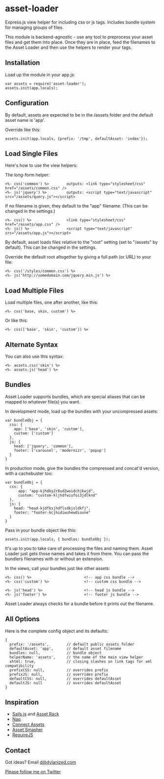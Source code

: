 asset-loader
========

Express.js view helper for including css or js tags. Includes bundle system for managing groups of files.

This module is backend-agnostic - use any tool to preprocess your asset files and get them into place. Once they are in place, feed the filenames to the Asset Loader and then use the helpers to render your tags.

Installation
---

Load up the module in your app.js:

    var assets = require('asset-loader');
    assets.init(app.locals);


Configuration
---

By default, assets are expected to be in the /assets folder and the default asset name is 'app'.

Override like this:

    assets.init(app.locals, {prefix: '/tmp', defaultAsset: 'index'});
    

Load Single Files
---

Here's how to use the view helpers:

The long-form helper:

    <%- css('common') %>		outputs: <link type="stylesheet/css" href="/assets/common.css" />    
	<%- js('jquery') %>			outputs: <script type="text/javascript" src="/assets/query.js"></script>
        	
If no filename is given, they default to the "app" filename. (This can be changed in the settings.)

    <%- css() %>				<link type="stylesheet/css" href="/assets/app.css" />    		
    <%- js() %>					<script type="text/javascript" src="/assets/app.js"></script>
        
By default, asset loads files relative to the "root" setting (set to "/assets" by default). This can be changed in the settings.

Override the default root altogether by giving a full path (or URL) to your file:

    <%- css('/styles/common.css') %>
    <%- js('http://somedomain.com/jquery.min.js') %>


Load Multiple Files
---

Load multiple files, one after another, like this:

    <%- css('base, skin, custom') %>
    
Or like this:    
    
    <%- css(['base', 'skin', 'custom']) %>
    
Alternate Syntax
---

You can also use this syntax:

    <%- assets.css('skin') %>          
    <%- assets.js('head') %>          

Bundles
---

Asset Loader supports bundles, which are special aliases that can be mapped to whatever file(s) you want.

In development mode, load up the bundles with your uncompressed assets:

    var bundleObj = {
      css: {
        app: ['base', 'skin', 'custom'],
        custom: ['custom']
      },  
      js: {
        head: ['jquery', 'common'], 
        footer: ['carousel', 'modernizr', 'popup']
      }
    }
  
In production mode, give the bundles the compressed and concat'd version, with a cachebuster too:

    var bundleObj = {
      css: {
    	  app: "app-kjhdky2r8ud2woidchjkwjd",
    	  custom: "custom-kljhdfwiufoi3jdlknd"
      },  
      js: {
        head: "head-kjdfksjhdflsdkjsldkfj", 
        footer: "footer-kcjhidiwuhewdioune"
      }
    }
     
Pass in your bundle object like this:

    assets.init(app.locals, { bundles: bundleObj });	
	
It's up to you to take care of processing the files and naming them. Asset Loader just gets those names and takes it from there. You can pass the bundlers filenames with or without an extension.      

In the views, call your bundles just like other assets:

    <%- css() %>						<!-- app css bundle -->
    <%- css('custom') %>				<!-- custom css bundle -->
    	
    <%- js('head') %>					<!-- head js bundle -->
    <%- js('footer') %>					<!-- footer js bundle -->
        
Asset Loader always checks for a bundle before it prints out the filename.    


All Options
---

Here is the complete config object and its defaults:

    {
      prefix: '/assets',		// default public assets folder
	  defaultAsset: 'app',		// default asset filename
      bundles: null,			// bundle object
      helperName: 'assets',		// the name of the main view helper
      xhtml: true,				// closing slashes on link tags for xml compatibility
      prefixCSS: null,			// overrides prefix
      prefixJS: null,			// overrides prefix
      defaultCSS: null,			// overrides defaultAsset
      defaultJS: null			// overrides defaultAsset
    }  

                      
Inspiration
---

- [Sails.js](http://sails.js) and [Asset Rack](https://github.com/techpines/asset-rack)
- [Nap](https://github.com/craigspaeth/nap)
- [Connect Assets](https://github.com/adunkman/connect-assets)
- [Asset Smasher](https://github.com/jriecken/asset-smasher)
- [RequireJS](http://requirejs.org/)


Contact
---

Got ideas? Email d@dylanized.com

[Please follow me on Twitter](http://twitter.com/dylanized)